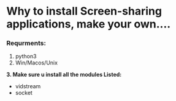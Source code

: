 # Why to install Screen-sharing applications, make your own....
### Requrments:
 1. python3
 2. Win/Macos/Unix
 
 **3. Make sure u install all the modules Listed:**
 - vidstream
 - socket
 
